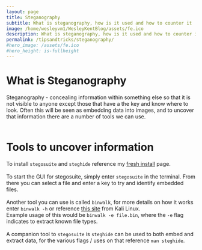 ```yaml
---
layout: page
title: Steganography
subtitle: What is steganography, how is it used and how to counter it
image: /home/wesleyvm1/WesleyKentBlog/assets/fe.ico
description: What is steganography, how is it used and how to counter it
permalink: /tipsandtricks/steganography/
#hero_image: /assets/fe.ico
#hero_height: is-fullheight
---
```


# What is Steganography
Steganography - concealing information within something else so that it is not visible to anyone except those that have a the key and know where to look. Often this will be seen as embedding data into images, and to uncover that information there are a number of tools we can use.
<br><br>

# Tools to uncover information
To install `stegosuite` and `steghide` reference my [fresh install](/resources/freshinstall) page.
<br><br>
To start the GUI for stegosuite, simply enter `stegosuite` in the terminal. From there you can select a file and enter a key to try and identify embedded files.<br><br>
Another tool you can use is called `binwalk`, for more details on how it works enter `binwalk -h` or reference [this site](https://www.kali.org/tools/binwalk/) from Kali Linux.<br>
Example usage of this would be `binwalk -e file.bin`, where the `-e` flag indicates to extract known file types.<br>
<br>
A companion tool to `stegosuite` is `steghide` can be used to both embed and extract data, for the various flags / uses on that reference `man steghide`.
